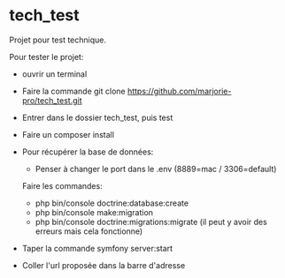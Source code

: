 # tech_test
Projet pour test technique.

Pour tester le projet:
- ouvrir un terminal
- Faire la commande git clone https://github.com/marjorie-pro/tech_test.git
- Entrer dans le dossier tech_test, puis test
- Faire un composer install

- Pour récupérer la base de données:
	- Penser à changer le port dans le .env (8889=mac / 3306=default)

	Faire les commandes:
	-  php bin/console doctrine:database:create
	-  php bin/console make:migration
	-  php bin/console doctrine:migrations:migrate (il peut y avoir des erreurs mais cela fonctionne)
- Taper la commande symfony server:start
- Coller l'url proposée dans la barre d'adresse
